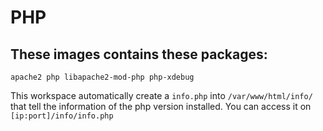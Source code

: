 # PHP

## These images contains these packages: 

``` 
apache2 php libapache2-mod-php php-xdebug
```
This workspace automatically create a `info.php` into `/var/www/html/info/` that tell the information of the php version installed. You can access it on `[ip:port]/info/info.php`